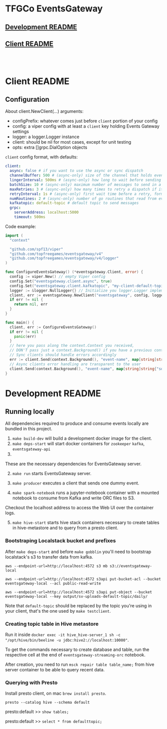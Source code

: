 TFGCo EventsGateway
===================

## [Development README](#development-readme)
## [Client README](#client-readme)

<br/><br/>

# Client README

## Configuration

About client.NewClient(...) arguments:

* configPrefix: whatever comes just before `client` portion of your config
* config: a viper config with at least a `client` key holding Events Gateway settings
* logger: a logger.Logger instance
* client: should be nil for most cases, except for unit testing
* opts: extra []grpc.DialOption objects

`client` config format, with defaults:

```yaml
client:
  async: false # if you want to use the async or sync dispatch
  channelBuffer: 500 # (async-only) size of the channel that holds events
  lingerInterval: 500ms # (async-only) how long to wait before sending messages, in the hopes of filling the batch
  batchSize: 10 # (async-only) maximum number of messages to send in a batch
  maxRetries: 3 # (async-only) how many times to retry a dispatch if it fails
  retryInterval: 1s # (async-only) first wait time before a retry, formula => 2^retryNumber * retryInterval
  numRoutines: 2 # (async-only) number of go routines that read from events channel and send batches
  kafkatopic: default-topic # default topic to send messages
  grpc:
    serverAddress: localhost:5000
    timeout: 500ms
```

Code example:

```go
import (
  "context"

  "github.com/spf13/viper"
  "github.com/topfreegames/eventsgateway/v4"
  "github.com/topfreegames/eventsgateway/v4/logger"
)

func ConfigureEventsGateway() (*eventsgateway.Client, error) {
  config := viper.New() // empty Viper config
  config.Set("eventsgateway.client.async", true)
  config.Set("eventsgateway.client.kafkatopic", "my-client-default-topic")
  logger := &logger.NullLogger{} // Initialize you logger.Logger implementation here
  client, err := eventsgateway.NewClient("eventsgateway", config, logger, nil)
  if err != nil {
    return nil, err
  }
}

func main() {
  client, err := ConfigureEventsGateway()
  if err != nil {
    panic(err)
  }
  // here you pass along the context.Context you received,
  // DON'T pass just a context.Background() if you have a previous context.Context
  // Sync clients should handle errors accordingly
  err := client.Send(context.Background(), "event-name", map[string]string{"some": "value"})
  // Async clients error handling are transparent to the user 
  client.Send(context.Background(), "event-name", map[string]string{"some": "value"})
}

```

# Development README

## Running locally

All dependencies required to produce and consume events locally are bundled in this project.

1. `make build-dev` will build a development docker image for the client.
2. `make deps-start` will start docker containers for `zookeeper` `kafka`, `eventsgateway-api`
2. 

These are the necessary dependencies for EventsGateway server.

2. `make run` starts EventsGateway server.

3. `make producer` executes a client that sends one dummy event.

4. `make spark-notebook` runs a jupyter-notebook container with a mounted notebook to consume from Kafka and write ORC files to S3.

Checkout the localhost address to access the Web UI over the container logs.

5. `make hive-start` starts hive stack containers necessary to create tables in hive-metastore and to query from a presto client.

### Bootstraping Localstack bucket and prefixes

After `make deps-start` and before `make gobblin` you'll need to bootstrap localstack's s3 to transfer data from kafka.

`aws --endpoint-url=http://localhost:4572 s3 mb s3://eventsgateway-local`

`aws --endpoint-url=http://localhost:4572 s3api put-bucket-acl --bucket eventsgateway-local --acl public-read-write`

`aws --endpoint-url=http://localhost:4572 s3api put-object --bucket eventsgateway-local --key output/sv-uploads-default-topic/daily/`

Note that `default-topic` should be replaced by the topic you're using in your client, that's the one used by `make testclient`.

### Creating topic table in Hive metastore

Run it inside `docker exec -it hive_hive-server_1 sh -c "/opt/hive/bin/beeline -u jdbc:hive2://localhost:10000"`.

To get the commands necessary to create database and table, run the respective cell at the end of `eventsgateway-streaming-orc` notebook.

After creation, you need to run `msck repair table table_name;` from hive server container to be able to query recent data.

### Querying with Presto

Install presto client, on mac `brew install presto`.

`presto --catalog hive --schema default`

presto:default >> `show tables;`

presto:default >> `select * from defaulttopic;`
